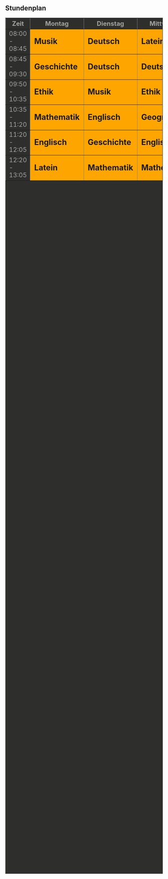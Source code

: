 <html>
<head>
    <title>Stundenplan</title>
</head>
<body>

<h2>Stundenplan</h2>

<table bgcolor="#2e2e2d"width="60%"height="70%"border="1">
    <tr height="10%"bgcolor="#2e2e2d">
        <th style="color:#a3a3a2; font-size: 125%; width:16.66%">Zeit</th>
        <th style="color:#a3a3a2; font-size: 125%; width:16.66%">Montag</th>
        <th style="color:#a3a3a2; font-size: 125%; width:16.66%">Dienstag</th>
        <th style="color:#a3a3a2; font-size: 125%; width:16.66%">Mittwoch</th>
        <th style="color:#a3a3a2; font-size: 125%; width:16.66%">Donnerstag</th>
        <th style="color:#a3a3a2; font-size: 125%; width:16.66%">Freitag</th>
    </tr>
    <tr height="10%"bgcolor="orange">
        <td bgcolor="#2e2e2d"style="color:#a3a3a2; font-size: 125%; width: 10%">08:00 - 08:45</td>
        <td style="font-size:25px; width:16.66%"><b>Musik</b></td>
        <td style="font-size:25px; width:16.66%"><b>Deutsch</b></td>
        <td style="font-size:25px; width:16.66%"><b>Latein</b></td>
        <td style="font-size:25px; width:16.66%"><b>Deutsch</b></td>
        <td style="font-size:25px; width:16.66%"><b>Latein</b></td>
    </tr>
    <tr height="10%"bgcolor="orange">
        <td bgcolor="#2e2e2d"style="color:#a3a3a2; font-size: 125%; width: 10%">08:45 - 09:30</td>
        <td style="font-size:25px; width:16.66%"><b>Geschichte</b></td>
        <td style="font-size:25px; width:16.66%"><b>Deutsch</b></td>
        <td style="font-size:25px; width:16.66%"><b>Deutsch</b></td>
        <td style="font-size:25px; width:16.66%"><b>Geographie</b></td>
        <td style="font-size:25px; width:16.66%"><b>Englisch</b></td>
    </tr>
    <tr height="10%"bgcolor="orange">
        <td bgcolor="#2e2e2d"style="color:#a3a3a2; font-size: 125%; width: 10%">09:50 - 10:35</td>
        <td style="font-size:25px; width:16.66%"><b>Ethik</b></td>
        <td style="font-size:25px; width:16.66%"><b>Musik</b></td>
        <td style="font-size:25px; width:16.66%"><b>Ethik</b></td>
        <td style="font-size:25px; width:16.66%"><b>Latein</b></td>
        <td style="font-size:25px; width:16.66%"><b>Kunst</b></td>
    </tr>
    <tr height="10%"bgcolor="orange">
        <td bgcolor="#2e2e2d"style="color:#a3a3a2; font-size: 125%; width: 10%">10:35 - 11:20</td>
        <td style="font-size:25px; width:16.66%"><b>Mathematik</b></td>
        <td style="font-size:25px; width:16.66%"><b>Englisch</b></td>
        <td style="font-size:25px; width:16.66%"><b>Geographie</b></td>
        <td style="font-size:25px; width:16.66%"><b>Mathematik</b></td>
        <td style="font-size:25px; width:16.66%"><b>Kunst</b></td>
    </tr>
    <tr height="10%"bgcolor="orange">
        <td bgcolor="#2e2e2d"style="color:#a3a3a2; font-size: 125%; width: 10%">11:20 - 12:05</td>
        <td style="font-size:25px; width:16.66%"><b>Englisch</b></td>
        <td style="font-size:25px; width:16.66%"><b>Geschichte</b></td>
        <td style="font-size:25px; width:16.66%"><b>Englisch</b></td>
        <td style="font-size:25px; width:16.66%"><b>NTI</b></td>
        <td style="font-size:25px; width:16.66%"><b>Sport</b></td>
    </tr>
    <tr height="10%"bgcolor="orange">
        <td bgcolor="#2e2e2d"style="color:#a3a3a2; font-size: 125%; width: 10%">12:20 - 13:05</td>
        <td style="font-size:25px; width:16.66%"><b>Latein</b></td>
        <td style="font-size:25px; width:16.66%"><b>Mathematik</b></td>
        <td style="font-size:25px; width:16.66%"><b>Mathematik</b></td>
        <td style="font-size:25px; width:16.66%"><b>NTI</b></td>
        <td style="font-size:25px; width:16.66%"><b>Sport</b></td>
    </tr>
</table>

</body>
</html>
